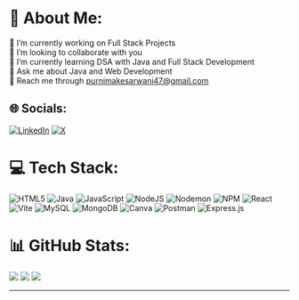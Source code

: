 # 💫 About Me:
🔭 I’m currently working on Full Stack Projects<br>👯 I’m looking to collaborate with you<br>🌱 I’m currently learning DSA with Java and Full Stack Development <br>💬 Ask me about Java and Web Development<br>📩 Reach me through purnimakesarwani47@gmail.com


## 🌐 Socials:
[![LinkedIn](https://img.shields.io/badge/LinkedIn-%230077B5.svg?logo=linkedin&logoColor=white)](https://linkedin.com/in/purnima-kesarwani-b61047276) [![X](https://img.shields.io/badge/X-black.svg?logo=X&logoColor=white)](https://x.com/@Purnima53557204) 

# 💻 Tech Stack:
![HTML5](https://img.shields.io/badge/html5-%23E34F26.svg?style=flat&logo=html5&logoColor=white) ![Java](https://img.shields.io/badge/java-%23ED8B00.svg?style=flat&logo=openjdk&logoColor=white) ![JavaScript](https://img.shields.io/badge/javascript-%23323330.svg?style=flat&logo=javascript&logoColor=%23F7DF1E) ![NodeJS](https://img.shields.io/badge/node.js-6DA55F?style=flat&logo=node.js&logoColor=white) ![Nodemon](https://img.shields.io/badge/NODEMON-%23323330.svg?style=flat&logo=nodemon&logoColor=%BBDEAD) ![NPM](https://img.shields.io/badge/NPM-%23CB3837.svg?style=flat&logo=npm&logoColor=white) ![React](https://img.shields.io/badge/react-%2320232a.svg?style=flat&logo=react&logoColor=%2361DAFB) ![Vite](https://img.shields.io/badge/vite-%23646CFF.svg?style=flat&logo=vite&logoColor=white) ![MySQL](https://img.shields.io/badge/mysql-4479A1.svg?style=flat&logo=mysql&logoColor=white) ![MongoDB](https://img.shields.io/badge/MongoDB-%234ea94b.svg?style=flat&logo=mongodb&logoColor=white) ![Canva](https://img.shields.io/badge/Canva-%2300C4CC.svg?style=flat&logo=Canva&logoColor=white) ![Postman](https://img.shields.io/badge/Postman-FF6C37?style=flat&logo=postman&logoColor=white) ![Express.js](https://img.shields.io/badge/express.js-%23404d59.svg?style=flat&logo=express&logoColor=%2361DAFB)
# 📊 GitHub Stats:
![](https://github-readme-stats.vercel.app/api?username=Purnima47&theme=dark&hide_border=false&include_all_commits=false&count_private=false)
![](https://github-readme-streak-stats.herokuapp.com/?user=Purnima47&theme=dark&hide_border=false)
![](https://github-readme-stats.vercel.app/api/top-langs/?username=Purnima47&theme=dark&hide_border=false&include_all_commits=false&count_private=false&layout=compact)

---
